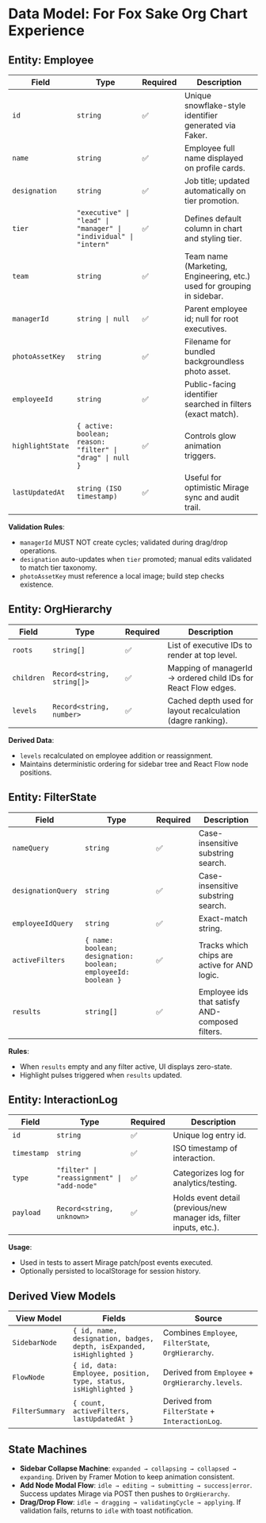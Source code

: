 # Data Model: For Fox Sake Org Chart Experience

## Entity: Employee

| Field            | Type                                                             | Required | Description                                                            |
| ---------------- | ---------------------------------------------------------------- | -------- | ---------------------------------------------------------------------- |
| `id`             | `string`                                                         | ✅       | Unique snowflake-style identifier generated via Faker.                 |
| `name`           | `string`                                                         | ✅       | Employee full name displayed on profile cards.                         |
| `designation`    | `string`                                                         | ✅       | Job title; updated automatically on tier promotion.                    |
| `tier`           | `"executive" \| "lead" \| "manager" \| "individual" \| "intern"` | ✅       | Defines default column in chart and styling tier.                      |
| `team`           | `string`                                                         | ✅       | Team name (Marketing, Engineering, etc.) used for grouping in sidebar. |
| `managerId`      | `string \| null`                                                 | ✅       | Parent employee id; null for root executives.                          |
| `photoAssetKey`  | `string`                                                         | ✅       | Filename for bundled backgroundless photo asset.                       |
| `employeeId`     | `string`                                                         | ✅       | Public-facing identifier searched in filters (exact match).            |
| `highlightState` | `{ active: boolean; reason: "filter" \| "drag" \| null }`        | ✅       | Controls glow animation triggers.                                      |
| `lastUpdatedAt`  | `string (ISO timestamp)`                                         | ✅       | Useful for optimistic Mirage sync and audit trail.                     |

**Validation Rules**:

- `managerId` MUST NOT create cycles; validated during drag/drop operations.
- `designation` auto-updates when `tier` promoted; manual edits validated to match tier taxonomy.
- `photoAssetKey` must reference a local image; build step checks existence.

## Entity: OrgHierarchy

| Field      | Type                       | Required | Description                                                    |
| ---------- | -------------------------- | -------- | -------------------------------------------------------------- |
| `roots`    | `string[]`                 | ✅       | List of executive IDs to render at top level.                  |
| `children` | `Record<string, string[]>` | ✅       | Mapping of managerId → ordered child IDs for React Flow edges. |
| `levels`   | `Record<string, number>`   | ✅       | Cached depth used for layout recalculation (dagre ranking).    |

**Derived Data**:

- `levels` recalculated on employee addition or reassignment.
- Maintains deterministic ordering for sidebar tree and React Flow node positions.

## Entity: FilterState

| Field              | Type                                                           | Required | Description                                     |
| ------------------ | -------------------------------------------------------------- | -------- | ----------------------------------------------- |
| `nameQuery`        | `string`                                                       | ✅       | Case-insensitive substring search.              |
| `designationQuery` | `string`                                                       | ✅       | Case-insensitive substring search.              |
| `employeeIdQuery`  | `string`                                                       | ✅       | Exact-match string.                             |
| `activeFilters`    | `{ name: boolean; designation: boolean; employeeId: boolean }` | ✅       | Tracks which chips are active for AND logic.    |
| `results`          | `string[]`                                                     | ✅       | Employee ids that satisfy AND-composed filters. |

**Rules**:

- When `results` empty and any filter active, UI displays zero-state.
- Highlight pulses triggered when `results` updated.

## Entity: InteractionLog

| Field       | Type                                       | Required | Description                                                         |
| ----------- | ------------------------------------------ | -------- | ------------------------------------------------------------------- |
| `id`        | `string`                                   | ✅       | Unique log entry id.                                                |
| `timestamp` | `string`                                   | ✅       | ISO timestamp of interaction.                                       |
| `type`      | `"filter" \| "reassignment" \| "add-node"` | ✅       | Categorizes log for analytics/testing.                              |
| `payload`   | `Record<string, unknown>`                  | ✅       | Holds event detail (previous/new manager ids, filter inputs, etc.). |

**Usage**:

- Used in tests to assert Mirage patch/post events executed.
- Optionally persisted to localStorage for session history.

## Derived View Models

| View Model      | Fields                                                                | Source                                              |
| --------------- | --------------------------------------------------------------------- | --------------------------------------------------- |
| `SidebarNode`   | `{ id, name, designation, badges, depth, isExpanded, isHighlighted }` | Combines `Employee`, `FilterState`, `OrgHierarchy`. |
| `FlowNode`      | `{ id, data: Employee, position, type, status, isHighlighted }`       | Derived from `Employee` + `OrgHierarchy.levels`.    |
| `FilterSummary` | `{ count, activeFilters, lastUpdatedAt }`                             | Derived from `FilterState` + `InteractionLog`.      |

## State Machines

- **Sidebar Collapse Machine**: `expanded → collapsing → collapsed → expanding`. Driven by Framer Motion to keep animation consistent.
- **Add Node Modal Flow**: `idle → editing → submitting → success|error`. Success updates Mirage via POST then pushes to `OrgHierarchy`.
- **Drag/Drop Flow**: `idle → dragging → validatingCycle → applying`. If validation fails, returns to `idle` with toast notification.
